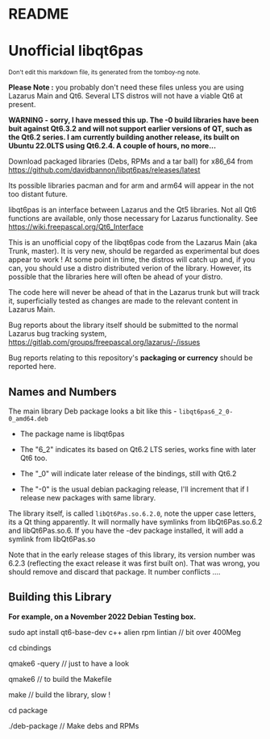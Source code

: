 README
===========



**Unofficial libqt6pas**
========


<sub>Don't edit this markdown file, its generated from the tomboy-ng note.</sub>



**Please Note :** you probably don't need these files unless you are using Lazarus Main and Qt6. Several LTS distros will not have a viable Qt6 at present.



**WARNING - sorry, I have messed this up. The -0 build libraries have been buit against Qt6.3.2 and will not support earlier versions of QT, such as the Qt6.2 series.  I am currently building another release, its built on Ubuntu 22.0LTS using Qt6.2.4. A couple of hours, no more...**



Download packaged libraries (Debs, RPMs and a tar ball) for x86_64 from https://github.com/davidbannon/libqt6pas/releases/latest



Its possible libraries pacman and for arm and arm64 will appear in the not too distant future.



libqt6pas is an interface between Lazarus and the Qt5 libraries.  Not all Qt6 functions are available, only those necessary for Lazarus functionality. See https://wiki.freepascal.org/Qt6_Interface



This is an unofficial copy of the libqt6pas code from the Lazarus Main (aka Trunk, master). It is very new, should be regarded as experimental but does appear to work ! At some point in time, the distros will catch up and, if you can, you should use a distro distributed verion of the library. However, its possible that the libraries here will often be ahead of your distro.



The code here will never be ahead of that in the Lazarus trunk but will track it, superficially tested as changes are made to the relevant content in Lazarus Main.



Bug reports about the library itself should be submitted to the normal Lazarus bug tracking system, https://gitlab.com/groups/freepascal.org/lazarus/-/issues



Bug reports relating to this repository's **packaging or currency** should be reported here.



**Names and Numbers**
--------


The main library Deb package looks a bit like this - `libqt6pas6_2_0-0_amd64.deb`

* The package name is   libqt6pas

* The "6_2" indicates its based on Qt6.2 LTS series, works fine with later Qt6 too.

* The "_0" will indicate later release of the bindings, still with Qt6.2

* The "-0" is the usual debian packaging release, I'll increment that if I release new packages with same library.



The library itself, is called `libQt6Pas.so.6.2.0`, note the upper case letters, its a Qt thing apparently. It will normally have symlinks from libQt6Pas.so.6.2 and  libQt6Pas.so.6. If you have the -dev package installed, it will add a symlink from libQt6Pas.so



Note that in the early release stages of this library, its version number was 6.2.3 (reflecting the exact release it was first built on). That was wrong, you should remove and discard that package. It number conflicts ....



**Building this Library**
--------
**For example, on a November 2022 Debian Testing box.**

sudo apt install qt6-base-dev c++ alien rpm lintian  // bit over 400Meg

cd cbindings

qmake6 -query   // just to have a look

qmake6   // to build the Makefile

make     // build the library, slow !

cd package

./deb-package   // Make debs and RPMs






